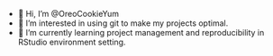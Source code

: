 - 👋 Hi, I’m @OreoCookieYum
- 👀 I’m interested in using git to make my projects optimal.
- 🌱 I’m currently learning project management and reproducibility in RStudio environment setting.

<!---
OreoCookieYum/OreoCookieYum is a ✨ special ✨ repository because its `README.md` (this file) appears on your GitHub profile.
You can click the Preview link to take a look at your changes.
--->
